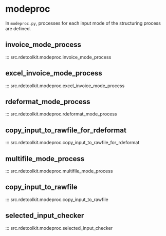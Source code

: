 # modeproc

In `modeproc.py`, processes for each input mode of the structuring process are defined.

## invoice_mode_process

::: src.rdetoolkit.modeproc.invoice_mode_process

## excel_invoice_mode_process

::: src.rdetoolkit.modeproc.excel_invoice_mode_process

## rdeformat_mode_process

::: src.rdetoolkit.modeproc.rdeformat_mode_process

## copy_input_to_rawfile_for_rdeformat

::: src.rdetoolkit.modeproc.copy_input_to_rawfile_for_rdeformat

## multifile_mode_process

::: src.rdetoolkit.modeproc.multifile_mode_process

## copy_input_to_rawfile

::: src.rdetoolkit.modeproc.copy_input_to_rawfile

## selected_input_checker

::: src.rdetoolkit.modeproc.selected_input_checker
